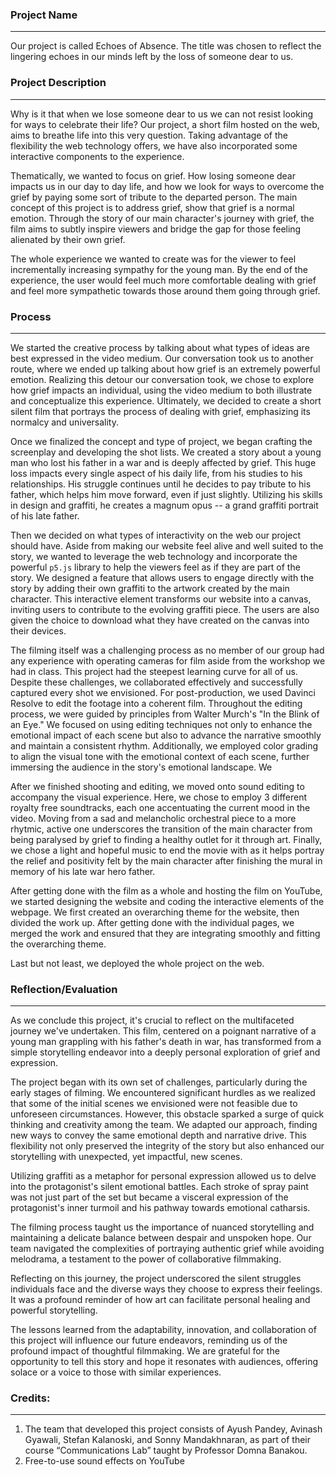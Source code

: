 ### Project Name

---

Our project is called Echoes of Absence. The title was chosen to reflect the lingering echoes in our minds left by the loss of someone dear to us.

### Project Description

---

Why is it that when we lose someone dear to us we can not resist looking for ways to celebrate their life? Our project, a short film hosted on the web, aims to breathe life into this very question. Taking advantage of the flexibility the web technology offers, we have also incorporated some interactive components to the experience.

Thematically, we wanted to focus on grief. How losing someone dear impacts us in our day to day life, and how we look for ways to overcome the grief by paying some sort of tribute to the departed person. The main concept of this project is to address grief, show that grief is a normal emotion. Through the story of our main character's journey with grief, the film aims to subtly inspire viewers and bridge the gap for those feeling alienated by their own grief.

The whole experience we wanted to create was for the viewer to feel incrementally increasing sympathy for the young man. By the end of the experience, the user would feel much more comfortable dealing with grief and feel more sympathetic towards those around them going through grief.

### Process

---

We started the creative process by talking about what types of ideas are best expressed in the video medium. Our conversation took us to another route, where we ended up talking about how grief is an extremely powerful emotion. Realizing this detour our conversation took, we chose to explore how grief impacts an individual, using the video medium to both illustrate and conceptualize this experience. Ultimately, we decided to create a short silent film that portrays the process of dealing with grief, emphasizing its normalcy and universality.

Once we finalized the concept and type of project, we began crafting the screenplay and developing the shot lists. We created a story about a young man who lost his father in a war and is deeply affected by grief. This huge loss impacts every single aspect of his daily life, from his studies to his relationships. His struggle continues until he decides to pay tribute to his father, which helps him move forward, even if just slightly. Utilizing his skills in design and graffiti, he creates a magnum opus -- a grand graffiti portrait of his late father.

Then we decided on what types of interactivity on the web our project should have. Aside from making our website feel alive and well suited to the story, we wanted to leverage the web technology and incorporate the powerful `p5.js` library to help the viewers feel as if they are part of the story. We designed a feature that allows users to engage directly with the story by adding their own graffiti to the artwork created by the main character. This interactive element transforms our website into a canvas, inviting users to contribute to the evolving graffiti piece. The users are also given the choice to download what they have created on the canvas into their devices.

The filming itself was a challenging process as no member of our group had any experience with operating cameras for film aside from the workshop we had in class. This project had the steepest learning curve for all of us. Despite these challenges, we collaborated effectively and successfully captured every shot we envisioned. For post-production, we used Davinci Resolve to edit the footage into a coherent film. Throughout the editing process, we were guided by principles from Walter Murch's "In the Blink of an Eye." We focused on using editing techniques not only to enhance the emotional impact of each scene but also to advance the narrative smoothly and maintain a consistent rhythm. Additionally, we employed color grading to align the visual tone with the emotional context of each scene, further immersing the audience in the story's emotional landscape. We

After we finished shooting and editing, we moved onto sound editing to accompany the visual experience. Here, we chose to employ 3 different royalty free soundtracks, each one accentuating the current mood in the video. Moving from a sad and melancholic orchestral piece to a more rhytmic, active one underscores the transition of the main character from being paralysed by grief to finding a healthy outlet for it through art. Finally, we chose a light and hopeful music to end the movie with as it helps portray the relief and positivity felt by the main character after finishing the mural in memory of his late war hero father.

After getting done with the film as a whole and hosting the film on YouTube, we started designing the website and coding the interactive elements of the webpage. We first created an overarching theme for the website, then divided the work up. After getting done with the individual pages, we merged the work and ensured that they are integrating smoothly and fitting the overarching theme.

Last but not least, we deployed the whole project on the web.

### Reflection/Evaluation

---

As we conclude this project, it's crucial to reflect on the multifaceted journey we've undertaken. This film, centered on a poignant narrative of a young man grappling with his father's death in war, has transformed from a simple storytelling endeavor into a deeply personal exploration of grief and expression.

The project began with its own set of challenges, particularly during the early stages of filming. We encountered significant hurdles as we realized that some of the initial scenes we envisioned were not feasible due to unforeseen circumstances. However, this obstacle sparked a surge of quick thinking and creativity among the team. We adapted our approach, finding new ways to convey the same emotional depth and narrative drive. This flexibility not only preserved the integrity of the story but also enhanced our storytelling with unexpected, yet impactful, new scenes.

Utilizing graffiti as a metaphor for personal expression allowed us to delve into the protagonist's silent emotional battles. Each stroke of spray paint was not just part of the set but became a visceral expression of the protagonist's inner turmoil and his pathway towards emotional catharsis.

The filming process taught us the importance of nuanced storytelling and maintaining a delicate balance between despair and unspoken hope. Our team navigated the complexities of portraying authentic grief while avoiding melodrama, a testament to the power of collaborative filmmaking.

Reflecting on this journey, the project underscored the silent struggles individuals face and the diverse ways they choose to express their feelings. It was a profound reminder of how art can facilitate personal healing and powerful storytelling.

The lessons learned from the adaptability, innovation, and collaboration of this project will influence our future endeavors, reminding us of the profound impact of thoughtful filmmaking. We are grateful for the opportunity to tell this story and hope it resonates with audiences, offering solace or a voice to those with similar experiences.

### Credits:

---

1. The team that developed this project consists of Ayush Pandey, Avinash Gyawali, Stefan Kalanoski, and Sonny Mandakhnaran, as part of their course “Communications Lab” taught by Professor Domna Banakou.
2. Free-to-use sound effects on YouTube
